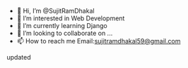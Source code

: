 - 👋 Hi, I’m @SujitRamDhakal
- 👀 I’m interested in Web Development
- 🌱 I’m currently learning Django
- 💞️ I’m looking to collaborate on ...
- 📫 How to reach me Email:sujitramdhakal59@gmail.com

<!---
SujitRamDhakal/SujitRamDhakal is a ✨ special ✨ repository because its `README.md` (this file) appears on your GitHub profile.
You can click the Preview link to take a look at your changes.
--->

updated